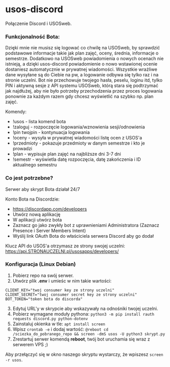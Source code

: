 # usos-discord
Połączenie Discord i USOSweb.

### Funkcjonalność Bota:
Dzięki mnie nie musisz się logować co chwilę na USOSweb, by sprawdzić podstawowe informacje takie jak plan zajęć, oceny, średnia, informacje o semestrze.
Dodatkowo na USOSweb powiadomienia o nowych ocenach nie istnieją, a dzięki usos-discord powiadomienie o nowo wstawionej ocenie dostaniesz automatycznie w prywatnej wiadomości.
Wszystkie wrażliwe dane wysyłane są do Ciebie na pw, a logowanie odbywa się tylko raz i na stronie uczelni.
Bot nie przechowuje twojego hasła, peselu, loginu itd, tylko PIN i aktywną sesje z API systemu USOSweb, którą stara się podtrzymać jak najdłużej, aby nie było potrzeby przechodzenia przez proces logowania ponownie za każdym razem gdy chcesz wyświetlić na szybko np. plan zajęć.

Komendy:
- !usos - lista komend bota
- !zaloguj - rozpoczęcie logowania/wznowienia sesji/odnowienia
- !pin twojpin - kontynuacja logowania
- !oceny - wysyła w prywatnej wiadomości listę ocen z USOS'a
- !przedmioty - pokazuje przedmioty w danym semestrze i kto je prowadzi
- !plan - wypisuje plan zajęć na najbliższe dni 3-7 dni
- !semestr - wyświetla datę rozpoczęcia, datę zakończenia i ID aktualnego semestru
 
### Co jest potrzebne?
Serwer aby skrypt Bota działał 24/7

Konto Bota na Discordzie:
- https://discordapp.com/developers
- Utwórz nową aplikację
- W aplikacji utwórz bota
- Zaznacz go jako zwykły bot z uprawnieniami Administratora (Zaznacz Presence i Server Members Intent)
- Wyślij link OAuth Bota do właściciela serwera Discord aby go dodał

Klucz API do USOS'a otrzymasz ze strony swojej uczelni: https://api.STRONAUCZELNI.pl/usosapps/developers/

### Konfiguracja (Linux Debian)
1. Pobierz repo na swój serwer.
2. Utwórz plik __.env__ i umieśc w nim takie wartości:

```env
CLIENT_KEY="twoj consumer key ze strony uczelni"
CLIENT_SECRET="twoj consumer secret key ze strony uczelni"
BOT_TOKEN="token bota do discorda"
```
3. Edytuj URL'y w skrypcie aby wskazywały na odnośniki twojej uczelni.
3. Pobierz wymagane moduły pythona:
`python3 -m pip install rauth requests discord.py python-dotenv`
4. Zainstaluj okienka w tle: `apt install screen`
5. Wpisz `crontab -e` i dodaj wartość:
`@reboot cd /sciezka_do_pobranego_repo && screen -dmS usos -U python3 skrypt.py`
6. Zrestartuj serwer komendą __reboot__, twój bot uruchamia się wraz z serwerem VPS ;)

Aby przełączyć się w okno naszego skryptu wystarczy, że wpiszesz `screen -r usos`.
